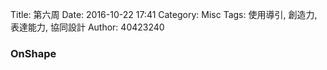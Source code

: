Title: 第六周
Date: 2016-10-22 17:41
Category: Misc
Tags: 使用導引, 創造力, 表達能力, 協同設計
Author: 40423240

<h3>OnShape</h3>
